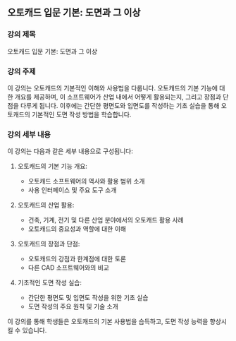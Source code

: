 ## 오토캐드 입문 기본: 도면과 그 이상

### 강의 제목
오토캐드 입문 기본: 도면과 그 이상

### 강의 주제
이 강의는 오토캐드의 기본적인 이해와 사용법을 다룹니다. 오토캐드의 기본 기능에 대한 개요를 제공하며, 이 소프트웨어가 산업 내에서 어떻게 활용되는지, 그리고 장점과 단점을 다루게 됩니다. 이후에는 간단한 평면도와 입면도를 작성하는 기초 실습을 통해 오토캐드의 기본적인 도면 작성 방법을 학습합니다.

### 강의 세부 내용
이 강의는 다음과 같은 세부 내용으로 구성됩니다:

1. 오토캐드의 기본 기능 개요:
   - 오토캐드 소프트웨어의 역사와 활용 범위 소개
   - 사용 인터페이스 및 주요 도구 소개

2. 오토캐드의 산업 활용:
   - 건축, 기계, 전기 및 다른 산업 분야에서의 오토캐드 활용 사례
   - 오토캐드의 중요성과 역할에 대한 이해

3. 오토캐드의 장점과 단점:
   - 오토캐드의 강점과 한계점에 대한 토론
   - 다른 CAD 소프트웨어와의 비교

4. 기초적인 도면 작성 실습:
   - 간단한 평면도 및 입면도 작성을 위한 기초 실습
   - 도면 작성의 주요 원칙 및 기술 소개

이 강의를 통해 학생들은 오토캐드의 기본 사용법을 습득하고, 도면 작성 능력을 향상시킬 수 있습니다.
